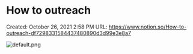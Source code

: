 # How to outreach

Created: October 26, 2021 2:58 PM
URL: https://www.notion.so/How-to-outreach-df7298331584437480890d3d99e3e8a7

![default.png](How%20to%20outreach%20ef4aeceb4b844d37a70e7c3c12603fe6/default.png)
